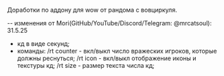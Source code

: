 Доработки по аддону для wow от рандома с вовциркуля.

-- изменения от Mori(GitHub/YouTube/Discord/Telegram: @mrcatsoul):
31.5.25
- кд в виде секунд;
- команды:
/rt counter - вкл/выкл число вражеских игроков, которые должны реснуться;
/rt icon - вкл/выкл отображение иконы и текстуры кд;
/rt size - размер текста числа кд;
